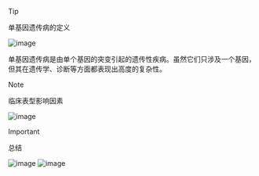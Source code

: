 > [!TIP]
>单基因遗传病的定义

![image](https://github.com/user-attachments/assets/df23361f-61b1-4d8c-bc3e-8204fbc1a2de)

单基因遗传病是由单个基因的突变引起的遗传性疾病。虽然它们只涉及一个基因，但其在遗传学、诊断等方面都表现出高度的复杂性。

> [!NOTE]
>临床表型影响因素

![image](https://github.com/user-attachments/assets/31c7d097-bad0-4397-b7ce-ea7a3429f75c)

> [!IMPORTANT]
>总结

![image](https://github.com/user-attachments/assets/1b71b9ab-f956-4f06-ab95-a26002df6fb5)
![image](https://github.com/user-attachments/assets/5860f571-87b2-4d11-84c3-bf9ef43fa00a)

